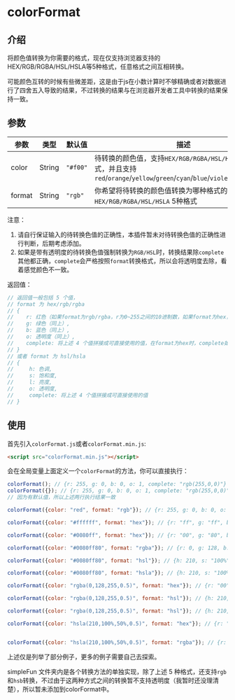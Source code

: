 # colorFormat #

## 介绍 ##

将颜色值转换为你需要的格式，现在仅支持浏览器支持的HEX/RGB/RGBA/HSL/HSLA等5种格式，任意格式之间互相转换。

可能颜色互转的时候有些微差距，这是由于js在小数计算时不够精确或者对数据进行了四舍五入导致的结果，不过转换的结果与在浏览器开发者工具中转换的结果保持一致。

## 参数 ##

|参数|类型|默认值|描述|
|----|----|----|----|
|color|String|`"#f00"`|待转换的颜色值，支持`HEX/RGB/RGBA/HSL/HSLA` 5 种格式，并且支持`red`/`orange`/`yellow`/`green`/`cyan`/`blue`/`violet`/`black`/`white`|
|format|String|`"rgb"`|你希望将待转换的颜色值转换为哪种格式的颜色，支持`HEX/RGB/RGBA/HSL/HSLA` 5种格式|

注意：
 1. 请自行保证输入的待转换色值的正确性，本插件暂未对待转换色值的正确性进行判断，后期考虑添加。
 2. 如果是带有透明度的待转换色值强制转换为`RGB/HSL`时，转换结果除`complete`其他都正确，`complete`会严格按照`format`转换格式，所以会将透明度去除，看着感觉颜色不一致。

返回值：

```JavaScript
// 返回值一般包括 5 个值，
// format 为 hex/rgb/rgba
// {
//    r: 红色（如果format为rgb/rgba，r为0~255之间的10进制数，如果format为hex，r为00~ff之间的16进制数）, 
//    g: 绿色（同上）, 
//    b: 蓝色（同上）, 
//    o: 透明度（同上）,
//    complete: 将上述 4 个值拼接成可直接使用的值，在format为hex时，complete如果可以简写，是会直接转为简写的
// }
// 或者 format 为 hsl/hsla
// {
//     h: 色调,
//     s: 饱和度,
//     l: 亮度,
//     o: 透明度,
//     complete: 将上述 4 个值拼接成可直接使用的值
// }
```


## 使用 ##

首先引入`colorFormat.js`或者`colorFormat.min.js`:

```HTML
<script src="colorFormat.min.js"></script>
```

会在全局变量上面定义一个`colorFormat`的方法，你可以直接执行：

```JavaScript
colorFormat(); // {r: 255, g: 0, b: 0, o: 1, complete: "rgb(255,0,0)"}
colorFormat({}); // {r: 255, g: 0, b: 0, o: 1, complete: "rgb(255,0,0)"}
// 因为有默认值，所以上述两行执行结果一致

colorFormat({color: "red", format: "rgb"}); // {r: 255, g: 0, b: 0, o: 1, complete: "rgb(255,0,0)"}

colorFormat({color: "#ffffff", format: "hex"}); // {r: "ff", g: "ff", b: "ff", o: "ff", complete: "#fff"}

colorFormat({color: "#0080ff", format: "hex"}); // {r: "00", g: "80", b: "ff", o: "ff", complete: "#0080ff"}

colorFormat({color: "#0080ff80", format: "rgba"}); // {r: 0, g: 128, b: 255, o: 0.5, complete: "rgba(0,128,255,0.5)"}

colorFormat({color: "#0080ff80", format: "hsl"}); // {h: 210, s: "100%", l: "50%", o: 0.5, complete: "hsl(210,100%,50%)"}

colorFormat({color: "#0080ff80", format: "hsla"}); // {h: 210, s: "100%", l: "50%", o: 0.5, complete: "hsla(210,100%,50%,0.5)"}

colorFormat({color: "rgba(0,128,255,0.5)", format: "hex"}); // {r: "00", g: "80", b: "ff", o: "80", complete: "#0080ff80"}

colorFormat({color: "rgba(0,128,255,0.5)", format: "hsl"}); // {h: 210, s: "100%", l: "50%", o: 0.5, complete: "hsl(210,100%,50%)"}

colorFormat({color: "rgba(0,128,255,0.5)", format: "hsl"}); // {h: 210, s: "100%", l: "50%", o: 0.5, complete: "hsla(210,100%,50%,0.5)"}

colorFormat({color: "hsla(210,100%,50%,0.5)", format: "hex"}); // {r: "00", g: "7f", b: "ff", o: "80", complete: "#007fff80"}


colorFormat({color: "hsla(210,100%,50%,0.5)", format: "rgba"}); // {r: 0, g: 127, b: 255, o: 0.5, complete: "rgba(0,127,255,0.5)"}
```

上述仅是列举了部分例子，更多的例子需要自己去探索。

simpleFun 文件夹内是各个转换方法的单独实现，除了上述 5 种格式，还支持`rgb`和`hsb`转换，不过由于这两种方式之间的转换暂不支持透明度（我暂时还没理清楚），所以暂未添加到colorFormat中。